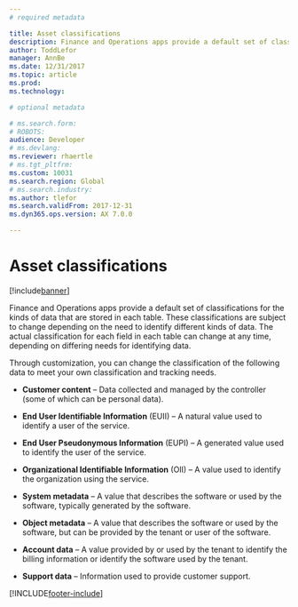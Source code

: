 ```yaml
---
# required metadata

title: Asset classifications
description: Finance and Operations apps provide a default set of classifications for the kinds of data that are stored in each table. 
author: ToddLefor
manager: AnnBe
ms.date: 12/31/2017
ms.topic: article
ms.prod: 
ms.technology: 

# optional metadata

# ms.search.form: 
# ROBOTS: 
audience: Developer
# ms.devlang: 
ms.reviewer: rhaertle
# ms.tgt_pltfrm: 
ms.custom: 10031
ms.search.region: Global
# ms.search.industry: 
ms.author: tlefor
ms.search.validFrom: 2017-12-31
ms.dyn365.ops.version: AX 7.0.0

---
```


# Asset classifications

[!include[banner](../includes/banner.md)]

Finance and Operations apps provide a default set of classifications for the kinds of data that are stored in each table. These classifications are subject to change depending on the need to identify different kinds of data. The actual classification for each field in each table can change at any time, depending on differing needs for identifying data.

Through customization, you can change the classification of the following data to meet your own classification and tracking needs.

-  **Customer content** – Data collected and managed by the controller (some of which can be personal data).

-  **End User Identifiable Information** (EUII) – A natural value used to identify a user of the service.

-  **End User Pseudonymous Information** (EUPI) – A generated value used to identify the user of the service. 

-  **Organizational Identifiable Information** (OII) – A value used to identify the organization using the service.

-  **System metadata** – A value that describes the software or used by the software, typically generated by the software.

-  **Object metadata** – A value that describes the software or used by the software, but can be provided by the tenant or user of the software.

-  **Account data** – A value provided by or used by the tenant to identify the billing information or identify the software used by the tenant.

-  **Support data** – Information used to provide customer support.


[!INCLUDE[footer-include](../../../includes/footer-banner.md)]